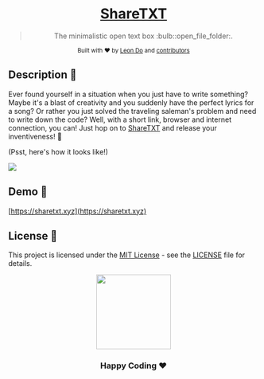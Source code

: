 <div align="center">
  <h1><a href="https://sharetxt.xyz">ShareTXT</a></h1>
  <p>
    <blockquote align="center">The minimalistic open text box :bulb::open_file_folder:.  </blockquote>
  </p>
<p>

</p>
  <sub>Built with ❤︎ by
    <a href="https://github.com/leon-do">Leon Do</a> and
    <a href="https://github.com/leon-do/sharetxt/graphs/contributors">contributors</a>
  </sub>
</div>

## Description :page_facing_up:

Ever found yourself in a situation when you just have to write something? Maybe it's a blast of creativity and you suddenly have the perfect lyrics for a song? Or rather you just solved the traveling saleman's problem and need to write down the code?
Well, with a short link, browser and internet connection, you can! Just hop on to [ShareTXT](https://sharetxt.xyz) and release your inventiveness! :dizzy:

(Psst, here's how it looks like!)

![](https://imgur.com/MfpLPl8.gif)

## Demo 🚀

[https://sharetxt.xyz](https://sharetxt.xyz)

## License 📄

This project is licensed under the [MIT License](https://opensource.org/licenses/MIT) - see the [LICENSE](LICENSE) file for details.

<div align="center">
    <img src="https://data.whicdn.com/images/318894051/original.gif" width="150">
    <h3>Happy Coding ❤︎</h3>
</div>
